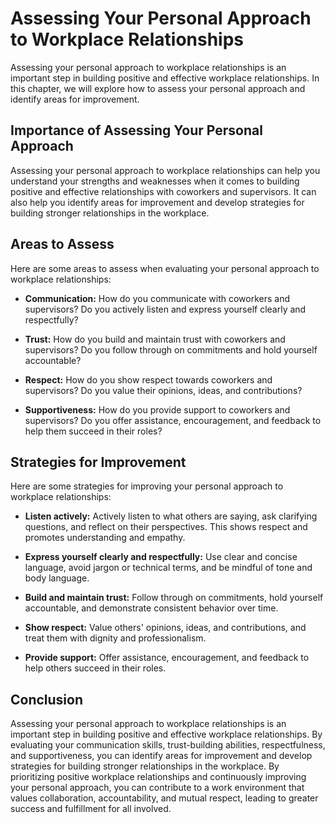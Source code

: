 Assessing Your Personal Approach to Workplace Relationships
=================================================================================================================

Assessing your personal approach to workplace relationships is an important step in building positive and effective workplace relationships. In this chapter, we will explore how to assess your personal approach and identify areas for improvement.

Importance of Assessing Your Personal Approach
----------------------------------------------

Assessing your personal approach to workplace relationships can help you understand your strengths and weaknesses when it comes to building positive and effective relationships with coworkers and supervisors. It can also help you identify areas for improvement and develop strategies for building stronger relationships in the workplace.

Areas to Assess
---------------

Here are some areas to assess when evaluating your personal approach to workplace relationships:

* **Communication:** How do you communicate with coworkers and supervisors? Do you actively listen and express yourself clearly and respectfully?

* **Trust:** How do you build and maintain trust with coworkers and supervisors? Do you follow through on commitments and hold yourself accountable?

* **Respect:** How do you show respect towards coworkers and supervisors? Do you value their opinions, ideas, and contributions?

* **Supportiveness:** How do you provide support to coworkers and supervisors? Do you offer assistance, encouragement, and feedback to help them succeed in their roles?

Strategies for Improvement
--------------------------

Here are some strategies for improving your personal approach to workplace relationships:

* **Listen actively:** Actively listen to what others are saying, ask clarifying questions, and reflect on their perspectives. This shows respect and promotes understanding and empathy.

* **Express yourself clearly and respectfully:** Use clear and concise language, avoid jargon or technical terms, and be mindful of tone and body language.

* **Build and maintain trust:** Follow through on commitments, hold yourself accountable, and demonstrate consistent behavior over time.

* **Show respect:** Value others' opinions, ideas, and contributions, and treat them with dignity and professionalism.

* **Provide support:** Offer assistance, encouragement, and feedback to help others succeed in their roles.

Conclusion
----------

Assessing your personal approach to workplace relationships is an important step in building positive and effective workplace relationships. By evaluating your communication skills, trust-building abilities, respectfulness, and supportiveness, you can identify areas for improvement and develop strategies for building stronger relationships in the workplace. By prioritizing positive workplace relationships and continuously improving your personal approach, you can contribute to a work environment that values collaboration, accountability, and mutual respect, leading to greater success and fulfillment for all involved.
